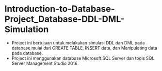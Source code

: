 # Introduction-to-Database-Project_Database-DDL-DML-Simulation
- Project ini bertujuan untuk melakukan simulasi DDL dan DML pada database mulai dari CREATE TABLE, INSERT data, dan Manipulating data pada database.
- Project ini menggunakan database Microsoft SQL Server dan tools SQL Server Management Studio 2016.
